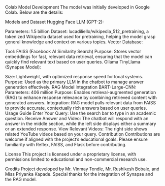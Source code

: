 Colab Model Development
The model was initially developed in Google Colab. Below are the details:

Models and Dataset
Hugging Face LLM (GPT-2):

Parameters: 1.5 billion
Dataset: lucadiliello/wikipedia_512_pretraining, a tokenized Wikipedia dataset used for pretraining, helping the model grasp general knowledge and context on various topics.
Vector Database:

Tool: FAISS (Facebook AI Similarity Search)
Purpose: Stores vector embeddings for fast, relevant data retrieval, ensuring that the model can quickly find relevant text based on user queries.
Ollama TinyLlama (Synapse Model):

Size: Lightweight, with optimized response speed for local systems.
Purpose: Used as the primary LLM in the chatbot to manage answer generation effectively.
RAG Model Integration
BART-Large-CNN:
Parameters: 406 million
Purpose: Enables retrieval-augmented generation (RAG) to enhance response relevance by combining retrieved content with generated answers.
Integration: RAG model pulls relevant data from FAISS to provide accurate, contextually rich answers based on user queries.
Usage Guide
Enter Your Query: Use the search bar to type in an academic question.
Receive Answer and Video: The chatbot will respond with an answer in the middle section, while the left side displays either a summary or an extended response.
View Relevant Videos: The right side shows related YouTube videos based on your query.
Contribution
Contributions are welcome if aligned with the project’s educational goals. Please ensure familiarity with Reflex, FAISS, and Flask before contributing.

License
This project is licensed under a proprietary license, with permissions limited to educational and non-commercial research use.

Credits
Project developed by Mr. Vinmay Tondle, Mr. Rushikesh Bobale, and Miss Priyanka Kapade. Special thanks for the integration of Synapse and the RAG model.
